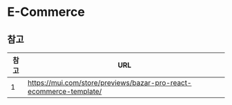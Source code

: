 # E-Commerce

## 참고

| 참고 | URL                                                                |
| ---- | ------------------------------------------------------------------ |
| 1    | https://mui.com/store/previews/bazar-pro-react-ecommerce-template/ |
